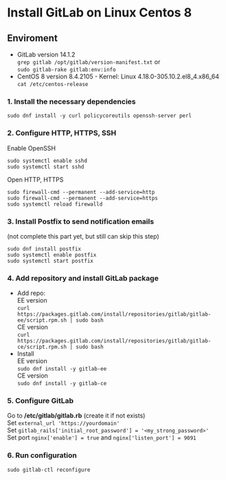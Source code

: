 # Install GitLab on Linux Centos 8
## Enviroment
* GitLab version 14.1.2 <br>
`grep gitlab /opt/gitlab/version-manifest.txt` or <br>
`sudo gitlab-rake gitlab:env:info` <br>
* CentOS 8 version 8.4.2105 - Kernel: Linux 4.18.0-305.10.2.el8_4.x86_64<br>
`cat /etc/centos-release`
### 1. Install the necessary dependencies
`sudo dnf install -y curl policycoreutils openssh-server perl`
### 2. Configure HTTP, HTTPS, SSH
Enable OpenSSH
```
sudo systemctl enable sshd
sudo systemctl start sshd
```
Open HTTP, HTTPS
```
sudo firewall-cmd --permanent --add-service=http
sudo firewall-cmd --permanent --add-service=https
sudo systemctl reload firewalld
```
### 3. Install Postfix to send notification emails
(not complete this part yet, but still can skip this step)
```
sudo dnf install postfix
sudo systemctl enable postfix
sudo systemctl start postfix
```
### 4. Add repository and install GitLab package
* Add repo: <br>
EE version <br>
`curl https://packages.gitlab.com/install/repositories/gitlab/gitlab-ee/script.rpm.sh | sudo bash` <br>
CE version <br>
`curl https://packages.gitlab.com/install/repositories/gitlab/gitlab-ce/script.rpm.sh | sudo bash` <br>
* Install <br>
EE version <br>
`sudo dnf install -y gitlab-ee` <br>
CE version <br>
`sudo dnf install -y gitlab-ce` <br>
### 5. Configure GitLab
Go to **/etc/gitlab/gitlab.rb** (create it if not exists) <br>
Set `external_url 'https://yourdomain'` <br>
Set `gitlab_rails['initial_root_password'] = '<my_strong_password>'` <br>
Set port `nginx['enable'] = true` and `nginx['listen_port'] = 9091`
### 6. Run configuration
`sudo gitlab-ctl reconfigure`
